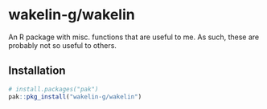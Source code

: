 
<!-- README.md is generated from README.Rmd. Please edit that file -->

# wakelin-g/wakelin

An R package with misc. functions that are useful to me. As such, these
are probably not so useful to others.

## Installation

``` r
# install.packages("pak")
pak::pkg_install("wakelin-g/wakelin")
```
